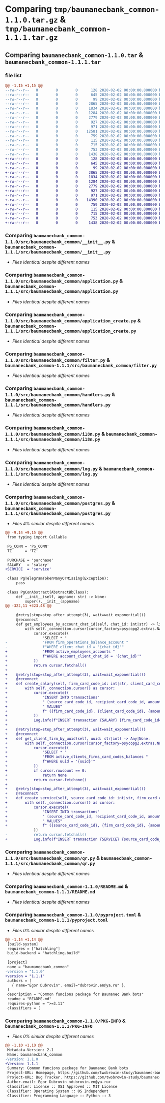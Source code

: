 # Comparing `tmp/baumanecbank_common-1.1.0.tar.gz` & `tmp/baumanecbank_common-1.1.1.tar.gz`

## Comparing `baumanecbank_common-1.1.0.tar` & `baumanecbank_common-1.1.1.tar`

### file list

```diff
@@ -1,15 +1,15 @@
--rw-r--r--   0        0        0      128 2020-02-02 00:00:00.000000 baumanecbank_common-1.1.0/Makefile
--rw-r--r--   0        0        0      645 2020-02-02 00:00:00.000000 baumanecbank_common-1.1.0/src/baumanecbank_common/__init__.py
--rw-r--r--   0        0        0       99 2020-02-02 00:00:00.000000 baumanecbank_common-1.1.0/src/baumanecbank_common/abstract.py
--rw-r--r--   0        0        0     2865 2020-02-02 00:00:00.000000 baumanecbank_common-1.1.0/src/baumanecbank_common/application.py
--rw-r--r--   0        0        0     1834 2020-02-02 00:00:00.000000 baumanecbank_common-1.1.0/src/baumanecbank_common/application_create.py
--rw-r--r--   0        0        0     1284 2020-02-02 00:00:00.000000 baumanecbank_common-1.1.0/src/baumanecbank_common/filter.py
--rw-r--r--   0        0        0     2779 2020-02-02 00:00:00.000000 baumanecbank_common-1.1.0/src/baumanecbank_common/handlers.py
--rw-r--r--   0        0        0      927 2020-02-02 00:00:00.000000 baumanecbank_common-1.1.0/src/baumanecbank_common/i18n.py
--rw-r--r--   0        0        0      971 2020-02-02 00:00:00.000000 baumanecbank_common-1.1.0/src/baumanecbank_common/log.py
--rw-r--r--   0        0        0    12581 2020-02-02 00:00:00.000000 baumanecbank_common-1.1.0/src/baumanecbank_common/postgres.py
--rw-r--r--   0        0        0      759 2020-02-02 00:00:00.000000 baumanecbank_common-1.1.0/src/baumanecbank_common/qr.py
--rw-r--r--   0        0        0      115 2020-02-02 00:00:00.000000 baumanecbank_common-1.1.0/.gitignore
--rw-r--r--   0        0        0      715 2020-02-02 00:00:00.000000 baumanecbank_common-1.1.0/README.md
--rw-r--r--   0        0        0      753 2020-02-02 00:00:00.000000 baumanecbank_common-1.1.0/pyproject.toml
--rw-r--r--   0        0        0     1438 2020-02-02 00:00:00.000000 baumanecbank_common-1.1.0/PKG-INFO
+-rw-r--r--   0        0        0      128 2020-02-02 00:00:00.000000 baumanecbank_common-1.1.1/Makefile
+-rw-r--r--   0        0        0      645 2020-02-02 00:00:00.000000 baumanecbank_common-1.1.1/src/baumanecbank_common/__init__.py
+-rw-r--r--   0        0        0       99 2020-02-02 00:00:00.000000 baumanecbank_common-1.1.1/src/baumanecbank_common/abstract.py
+-rw-r--r--   0        0        0     2865 2020-02-02 00:00:00.000000 baumanecbank_common-1.1.1/src/baumanecbank_common/application.py
+-rw-r--r--   0        0        0     1834 2020-02-02 00:00:00.000000 baumanecbank_common-1.1.1/src/baumanecbank_common/application_create.py
+-rw-r--r--   0        0        0     1284 2020-02-02 00:00:00.000000 baumanecbank_common-1.1.1/src/baumanecbank_common/filter.py
+-rw-r--r--   0        0        0     2779 2020-02-02 00:00:00.000000 baumanecbank_common-1.1.1/src/baumanecbank_common/handlers.py
+-rw-r--r--   0        0        0      927 2020-02-02 00:00:00.000000 baumanecbank_common-1.1.1/src/baumanecbank_common/i18n.py
+-rw-r--r--   0        0        0      971 2020-02-02 00:00:00.000000 baumanecbank_common-1.1.1/src/baumanecbank_common/log.py
+-rw-r--r--   0        0        0    14390 2020-02-02 00:00:00.000000 baumanecbank_common-1.1.1/src/baumanecbank_common/postgres.py
+-rw-r--r--   0        0        0      759 2020-02-02 00:00:00.000000 baumanecbank_common-1.1.1/src/baumanecbank_common/qr.py
+-rw-r--r--   0        0        0      115 2020-02-02 00:00:00.000000 baumanecbank_common-1.1.1/.gitignore
+-rw-r--r--   0        0        0      715 2020-02-02 00:00:00.000000 baumanecbank_common-1.1.1/README.md
+-rw-r--r--   0        0        0      753 2020-02-02 00:00:00.000000 baumanecbank_common-1.1.1/pyproject.toml
+-rw-r--r--   0        0        0     1438 2020-02-02 00:00:00.000000 baumanecbank_common-1.1.1/PKG-INFO
```

### Comparing `baumanecbank_common-1.1.0/src/baumanecbank_common/__init__.py` & `baumanecbank_common-1.1.1/src/baumanecbank_common/__init__.py`

 * *Files identical despite different names*

### Comparing `baumanecbank_common-1.1.0/src/baumanecbank_common/application.py` & `baumanecbank_common-1.1.1/src/baumanecbank_common/application.py`

 * *Files identical despite different names*

### Comparing `baumanecbank_common-1.1.0/src/baumanecbank_common/application_create.py` & `baumanecbank_common-1.1.1/src/baumanecbank_common/application_create.py`

 * *Files identical despite different names*

### Comparing `baumanecbank_common-1.1.0/src/baumanecbank_common/filter.py` & `baumanecbank_common-1.1.1/src/baumanecbank_common/filter.py`

 * *Files identical despite different names*

### Comparing `baumanecbank_common-1.1.0/src/baumanecbank_common/handlers.py` & `baumanecbank_common-1.1.1/src/baumanecbank_common/handlers.py`

 * *Files identical despite different names*

### Comparing `baumanecbank_common-1.1.0/src/baumanecbank_common/i18n.py` & `baumanecbank_common-1.1.1/src/baumanecbank_common/i18n.py`

 * *Files identical despite different names*

### Comparing `baumanecbank_common-1.1.0/src/baumanecbank_common/log.py` & `baumanecbank_common-1.1.1/src/baumanecbank_common/log.py`

 * *Files identical despite different names*

### Comparing `baumanecbank_common-1.1.0/src/baumanecbank_common/postgres.py` & `baumanecbank_common-1.1.1/src/baumanecbank_common/postgres.py`

 * *Files 4% similar despite different names*

```diff
@@ -9,14 +9,15 @@
 from typing import Callable
 
 PG_CONN = 'PG_CONN'
 TZ      = 'TZ'
 
 PURCHASE = 'purchase'
 SALARY   = 'salary'
+SERVICE  = 'service'
 
 class PgTelegramTokenManyOrMissing(Exception):
     pass
 
 class PgConAbstract(AbstractBbClass):
     def __init__(self, appname: str) -> None:
         super().__init__(appname)
@@ -322,11 +323,48 @@
     
     @retry(stop=stop_after_attempt(3), wait=wait_exponential())
     @reconnect
     def get_employees_by_account_chat_id(self, chat_id: int|str) -> list[Any]:
         with self._connection.cursor(cursor_factory=psycopg2.extras.NamedTupleCursor) as cursor:
             cursor.execute((
                 "SELECT * "
-                "FROM firm_operations_balance_account "
-                f"WHERE client_chat_id = '{chat_id}'"
+                "FROM active_employees_accounts "
+                f"WHERE account_client_chat_id = '{chat_id}'"
+            ))
+            return cursor.fetchall()
+    
+    @retry(stop=stop_after_attempt(3), wait=wait_exponential())
+    @reconnect
+    def create_salary(self, firm_card_code_id: int|str, client_card_code_id: int|str, amount: float) -> None:
+        with self._connection.cursor() as cursor:
+            cursor.execute((
+                "INSERT INTO transactions"
+                " (source_card_code_id, recipient_card_code_id, amount, type)"
+                " VALUES"
+                f" ({firm_card_code_id}, {client_card_code_id}, {amount}, '{SALARY}')"
+            ))
+            Log.info(f"INSERT transaction {SALARY} {firm_card_code_id=} {client_card_code_id=} {amount=}")
+
+    @retry(stop=stop_after_attempt(3), wait=wait_exponential())
+    @reconnect
+    def get_client_firm_by_uuid(self, uuid: str|int) -> Any|None:
+        with self._connection.cursor(cursor_factory=psycopg2.extras.NamedTupleCursor) as cursor:
+            cursor.execute((
+                "SELECT * "
+                "FROM active_clients_firms_card_codes_balances "
+                f"WHERE uuid = '{uuid}'"
+            ))
+            if cursor.rowcount == 0:
+                return None
+            return cursor.fetchone()
+    
+    @retry(stop=stop_after_attempt(3), wait=wait_exponential())
+    @reconnect
+    def create_service(self, source_card_code_id: int|str, firm_card_code_id: int|str, amount: float) -> None:
+        with self._connection.cursor() as cursor:
+            cursor.execute((
+                "INSERT INTO transactions"
+                " (source_card_code_id, recipient_card_code_id, amount, type)"
+                " VALUES"
+                f" ({source_card_code_id}, {firm_card_code_id}, {amount}, '{SERVICE}')"
             ))
-            return cursor.fetchall()
+            Log.info(f"INSERT transaction {SERVICE} {source_card_code_id=} {firm_card_code_id=} {amount=}")
```

### Comparing `baumanecbank_common-1.1.0/src/baumanecbank_common/qr.py` & `baumanecbank_common-1.1.1/src/baumanecbank_common/qr.py`

 * *Files identical despite different names*

### Comparing `baumanecbank_common-1.1.0/README.md` & `baumanecbank_common-1.1.1/README.md`

 * *Files identical despite different names*

### Comparing `baumanecbank_common-1.1.0/pyproject.toml` & `baumanecbank_common-1.1.1/pyproject.toml`

 * *Files 0% similar despite different names*

```diff
@@ -1,14 +1,14 @@
 [build-system]
 requires = ["hatchling"]
 build-backend = "hatchling.build"
 
 [project]
 name = "baumanecbank_common"
-version = "1.1.0"
+version = "1.1.1"
 authors = [
   { name="Egor Dubrovin", email="dubrovin.en@ya.ru" },
 ]
 description = "Common funcions package for Baumanec Bank bots"
 readme = "README.md"
 requires-python = ">=3.11"
 classifiers = [
```

### Comparing `baumanecbank_common-1.1.0/PKG-INFO` & `baumanecbank_common-1.1.1/PKG-INFO`

 * *Files 0% similar despite different names*

```diff
@@ -1,10 +1,10 @@
 Metadata-Version: 2.1
 Name: baumanecbank_common
-Version: 1.1.0
+Version: 1.1.1
 Summary: Common funcions package for Baumanec Bank bots
 Project-URL: Homepage, https://github.com/twobrowin-study/baumanec-bank
 Project-URL: Bug Tracker, https://github.com/twobrowin-study/baumanec-bank/issues
 Author-email: Egor Dubrovin <dubrovin.en@ya.ru>
 Classifier: License :: OSI Approved :: MIT License
 Classifier: Operating System :: OS Independent
 Classifier: Programming Language :: Python :: 3
```

